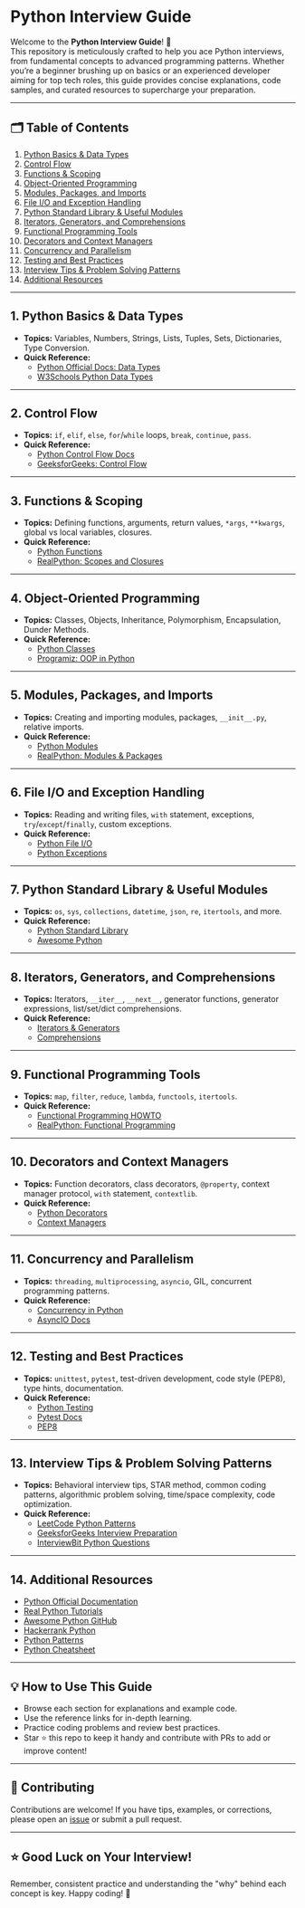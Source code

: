 # Python Interview Guide

Welcome to the **Python Interview Guide**! 🚀  
This repository is meticulously crafted to help you ace Python interviews, from fundamental concepts to advanced programming patterns. Whether you’re a beginner brushing up on basics or an experienced developer aiming for top tech roles, this guide provides concise explanations, code samples, and curated resources to supercharge your preparation.

---

## 🗂️ Table of Contents

1. [Python Basics & Data Types](#1-python-basics--data-types)
2. [Control Flow](#2-control-flow)
3. [Functions & Scoping](#3-functions--scoping)
4. [Object-Oriented Programming](#4-object-oriented-programming)
5. [Modules, Packages, and Imports](#5-modules-packages-and-imports)
6. [File I/O and Exception Handling](#6-file-io-and-exception-handling)
7. [Python Standard Library & Useful Modules](#7-python-standard-library--useful-modules)
8. [Iterators, Generators, and Comprehensions](#8-iterators-generators-and-comprehensions)
9. [Functional Programming Tools](#9-functional-programming-tools)
10. [Decorators and Context Managers](#10-decorators-and-context-managers)
11. [Concurrency and Parallelism](#11-concurrency-and-parallelism)
12. [Testing and Best Practices](#12-testing-and-best-practices)
13. [Interview Tips & Problem Solving Patterns](#13-interview-tips--problem-solving-patterns)
14. [Additional Resources](#14-additional-resources)

---

## 1. Python Basics & Data Types

- **Topics:** Variables, Numbers, Strings, Lists, Tuples, Sets, Dictionaries, Type Conversion.
- **Quick Reference:**  
  - [Python Official Docs: Data Types](https://docs.python.org/3/library/stdtypes.html)
  - [W3Schools Python Data Types](https://www.w3schools.com/python/python_datatypes.asp)

---

## 2. Control Flow

- **Topics:** `if`, `elif`, `else`, `for`/`while` loops, `break`, `continue`, `pass`.
- **Quick Reference:**  
  - [Python Control Flow Docs](https://docs.python.org/3/tutorial/controlflow.html)
  - [GeeksforGeeks: Control Flow](https://www.geeksforgeeks.org/python-control-flow/)

---

## 3. Functions & Scoping

- **Topics:** Defining functions, arguments, return values, `*args`, `**kwargs`, global vs local variables, closures.
- **Quick Reference:**  
  - [Python Functions](https://docs.python.org/3/tutorial/controlflow.html#defining-functions)
  - [RealPython: Scopes and Closures](https://realpython.com/python-scope-legb-rule/)

---

## 4. Object-Oriented Programming

- **Topics:** Classes, Objects, Inheritance, Polymorphism, Encapsulation, Dunder Methods.
- **Quick Reference:**  
  - [Python Classes](https://docs.python.org/3/tutorial/classes.html)
  - [Programiz: OOP in Python](https://www.programiz.com/python-programming/object-oriented-programming)

---

## 5. Modules, Packages, and Imports

- **Topics:** Creating and importing modules, packages, `__init__.py`, relative imports.
- **Quick Reference:**  
  - [Python Modules](https://docs.python.org/3/tutorial/modules.html)
  - [RealPython: Modules & Packages](https://realpython.com/python-modules-packages/)

---

## 6. File I/O and Exception Handling

- **Topics:** Reading and writing files, `with` statement, exceptions, `try`/`except`/`finally`, custom exceptions.
- **Quick Reference:**  
  - [Python File I/O](https://docs.python.org/3/tutorial/inputoutput.html)
  - [Python Exceptions](https://docs.python.org/3/tutorial/errors.html)

---

## 7. Python Standard Library & Useful Modules

- **Topics:** `os`, `sys`, `collections`, `datetime`, `json`, `re`, `itertools`, and more.
- **Quick Reference:**  
  - [Python Standard Library](https://docs.python.org/3/library/)
  - [Awesome Python](https://awesome-python.com/)

---

## 8. Iterators, Generators, and Comprehensions

- **Topics:** Iterators, `__iter__`, `__next__`, generator functions, generator expressions, list/set/dict comprehensions.
- **Quick Reference:**  
  - [Iterators & Generators](https://realpython.com/introduction-to-python-generators/)
  - [Comprehensions](https://docs.python.org/3/tutorial/datastructures.html#list-comprehensions)

---

## 9. Functional Programming Tools

- **Topics:** `map`, `filter`, `reduce`, `lambda`, `functools`, `itertools`.
- **Quick Reference:**  
  - [Functional Programming HOWTO](https://docs.python.org/3/howto/functional.html)
  - [RealPython: Functional Programming](https://realpython.com/python-functional-programming/)

---

## 10. Decorators and Context Managers

- **Topics:** Function decorators, class decorators, `@property`, context manager protocol, `with` statement, `contextlib`.
- **Quick Reference:**  
  - [Python Decorators](https://realpython.com/primer-on-python-decorators/)
  - [Context Managers](https://realpython.com/python-with-statement/)

---

## 11. Concurrency and Parallelism

- **Topics:** `threading`, `multiprocessing`, `asyncio`, GIL, concurrent programming patterns.
- **Quick Reference:**  
  - [Concurrency in Python](https://realpython.com/python-concurrency/)
  - [AsyncIO Docs](https://docs.python.org/3/library/asyncio.html)

---

## 12. Testing and Best Practices

- **Topics:** `unittest`, `pytest`, test-driven development, code style (PEP8), type hints, documentation.
- **Quick Reference:**  
  - [Python Testing](https://realpython.com/python-testing/)
  - [Pytest Docs](https://docs.pytest.org/en/stable/)
  - [PEP8](https://pep8.org/)

---

## 13. Interview Tips & Problem Solving Patterns

- **Topics:** Behavioral interview tips, STAR method, common coding patterns, algorithmic problem solving, time/space complexity, code optimization.
- **Quick Reference:**  
  - [LeetCode Python Patterns](https://neetcode.io/practice)
  - [GeeksforGeeks Interview Preparation](https://www.geeksforgeeks.org/python-programming-examples/)
  - [InterviewBit Python Questions](https://www.interviewbit.com/python-interview-questions/)

---

## 14. Additional Resources

- [Python Official Documentation](https://docs.python.org/3/)
- [Real Python Tutorials](https://realpython.com/)
- [Awesome Python GitHub](https://github.com/vinta/awesome-python)
- [Hackerrank Python](https://www.hackerrank.com/domains/tutorials/10-days-of-python)
- [Python Patterns](https://github.com/faif/python-patterns)
- [Python Cheatsheet](https://gto76.github.io/python-cheatsheet/)

---

## 💡 How to Use This Guide

- Browse each section for explanations and example code.
- Use the reference links for in-depth learning.
- Practice coding problems and review best practices.
- Star ⭐ this repo to keep it handy and contribute with PRs to add or improve content!

---

## 📢 Contributing

Contributions are welcome! If you have tips, examples, or corrections, please open an [issue](https://github.com/sinha-19/Python-Interview-Guide/issues) or submit a pull request.

---

## ⭐ Good Luck on Your Interview!

Remember, consistent practice and understanding the "why" behind each concept is key. Happy coding! 🐍
